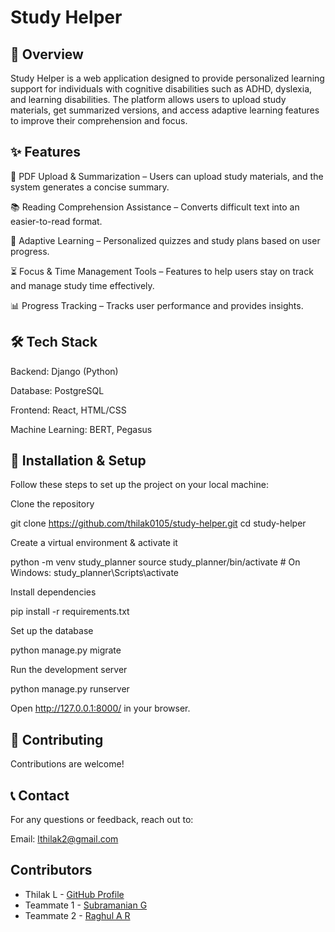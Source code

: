 # Study Helper

## 📌 Overview

Study Helper is a web application designed to provide personalized learning support for individuals with cognitive disabilities such as ADHD, dyslexia, and learning disabilities. The platform allows users to upload study materials, get summarized versions, and access adaptive learning features to improve their comprehension and focus.

## ✨ Features

📄 PDF Upload & Summarization – Users can upload study materials, and the system generates a concise summary.

📚 Reading Comprehension Assistance – Converts difficult text into an easier-to-read format.

🎯 Adaptive Learning – Personalized quizzes and study plans based on user progress.

⏳ Focus & Time Management Tools – Features to help users stay on track and manage study time effectively.

📊 Progress Tracking – Tracks user performance and provides insights.

## 🛠️ Tech Stack

Backend: Django (Python)

Database: PostgreSQL

Frontend:  React, HTML/CSS

Machine Learning: BERT, Pegasus

## 🚀 Installation & Setup

Follow these steps to set up the project on your local machine:

Clone the repository

git clone https://github.com/thilak0105/study-helper.git
cd study-helper

Create a virtual environment & activate it

python -m venv study_planner
source study_planner/bin/activate  # On Windows: study_planner\Scripts\activate

Install dependencies

pip install -r requirements.txt

Set up the database

python manage.py migrate

Run the development server

python manage.py runserver

Open http://127.0.0.1:8000/ in your browser.

## 🤝 Contributing

Contributions are welcome! 

## 📞 Contact

For any questions or feedback, reach out to:

Email: lthilak2@gmail.com


## Contributors
- Thilak L - [GitHub Profile](https://github.com/thilak0105)
- Teammate 1 - [Subramanian G](https://github.com/Demoncyborg07)
- Teammate 2 - [Raghul A R](https://github.com/a-steel-heart)

